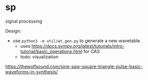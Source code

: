 # sp
signal processing


Design:
- use `python3 -m util/wt_gen.py` to generate a new wavetable.
    - uses https://docs.sympy.org/latest/tutorials/intro-tutorial/basic_operations.html for CAS
    - todo: visualization

https://thewolfsound.com/sine-saw-square-triangle-pulse-basic-waveforms-in-synthesis/